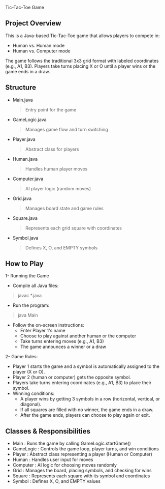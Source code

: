 Tic-Tac-Toe Game

## Project Overview

This is a Java-based Tic-Tac-Toe game that allows players to compete in:
- Human vs. Human mode
- Human vs. Computer mode

The game follows the traditional 3x3 grid format with labeled coordinates (e.g., A1, B3).
Players take turns placing X or O until a player wins or the game ends in a draw.

## Structure
- Main.java
  > Entry point for the game
- GameLogic.java
  > Manages game flow and turn switching
- Player.java
  > Abstract class for players
- Human.java
  > Handles human player moves
- Computer.java
  > AI player logic (random moves)
- Grid.java
  > Manages board state and game rules
- Square.java
  > Represents each grid square with coordinates
- Symbol.java
  > Defines X, O, and EMPTY symbols

## How to Play
1- Running the Game
- Compile all Java files:
> javac *.java
- Run the program:
> java Main
- Follow the on-screen instructions:
  * Enter Player 1's name
  * Choose to play against another human or the computer
  *  Take turns entering moves (e.g., A1, B3)
  *  The game announces a winner or a draw

2- Game Rules:
- Player 1 starts the game and a symbol is automatically assigned to the player (X or O).
- Player 2 (human or computer) gets the opposite symbol.
- Players take turns entering coordinates (e.g., A1, B3) to place their symbol.
- Winning conditions:
  * A player wins by getting 3 symbols in a row (horizontal, vertical, or diagonal).
  * If all squares are filled with no winner, the game ends in a draw.
  * After the game ends, players can choose to play again or exit.

## Classes & Responsibilities 
- Main : Runs the game by calling GameLogic.startGame()
- GameLogic : Controls the game loop, player turns, and win conditions
- Player : Abstract class representing a player (Human or Computer)
- Human : Handles user input for moves
- Computer : AI logic for choosing moves randomly
- Grid : Manages the board, placing symbols, and checking for wins
- Square : Represents each square with its symbol and coordinates
- Symbol : Defines X, O, and EMPTY values
